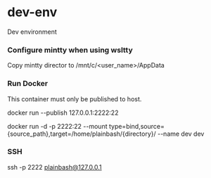 # dev-env

Dev environment 

### Configure mintty when using wsltty
Copy mintty director to /mnt/c/<user_name>/AppData

### Run Docker
This container must only be published to host.

docker run --publish 127.0.0.1:2222:22

docker run -d -p 2222:22 --mount type=bind,source={source_path},target=/home/plainbash/{directory}/ --name dev dev 

### SSH
ssh -p 2222 plainbash@127.0.0.1

